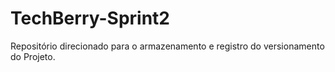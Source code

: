 # TechBerry-Sprint2

Repositório direcionado para o armazenamento e registro do versionamento do Projeto.
